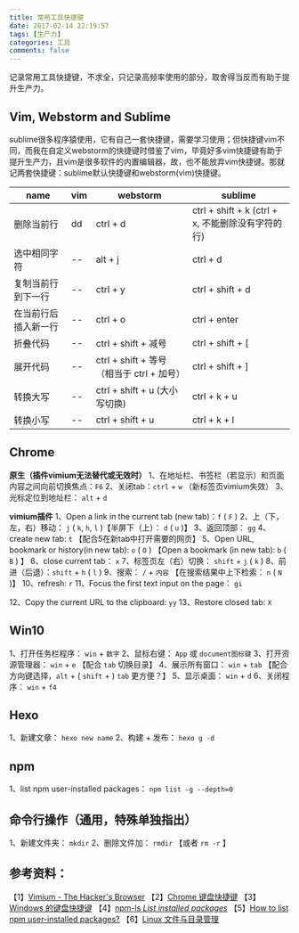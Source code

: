```yaml
---
title: 常用工具快捷键
date: 2017-02-14 22:19:57
tags: [生产力]
categories: 工具
comments: false
---
```

记录常用工具快捷键，不求全，只记录高频率使用的部分，取舍得当反而有助于提升生产力。

## Vim, Webstorm and Sublime
sublime很多程序猿使用，它有自己一套快捷键，需要学习使用；但快捷键vim不同，而我在自定义webstorm的快捷键时借鉴了vim，毕竟好多vim快捷键有助于提升生产力，且vim是很多软件的内置编辑器，故，也不能放弃vim快捷键。那就记两套快捷键：sublime默认快捷键和webstorm(vim)快捷键。

| name | vim | webstorm | sublime |
| --- | --- | --- | --- |
| 删除当前行 | dd | ctrl + d | ctrl + shift + k (ctrl + x, 不能删除没有字符的行) |
| 选中相同字符 | -- | alt + j | ctrl + d |
| 复制当前行到下一行 | -- | ctrl + y | ctrl + shift + d |
| 在当前行后插入新一行 | -- | ctrl + o | ctrl + enter |
| 折叠代码 | -- | ctrl + shift + 减号 | ctrl + shift + [ |
| 展开代码 | -- | ctrl + shift + 等号（相当于 ctrl + 加号） | ctrl + shift + ] |
| 转换大写 | -- |ctrl + shift + u (大小写切换) | ctrl + k + u |
| 转换小写 | -- | ctrl + shift + u | ctrl + k + l |
## Chrome
**原生（插件vimium无法替代或无效时）**
1、在地址栏、书签栏（若显示）和页面内容之间向前切换焦点：`F6`
2、关闭tab：`ctrl` + `w` （新标签页vimium失效）
3、光标定位到地址栏： `alt` + `d`

**vimium插件**
1、Open a link in the current tab (new tab)：`f` ( `F` )
2、上（下，左，右）移动： `j` ( `k`, `h`, `l` )【半屏下（上）： `d` ( `u` )】
3、返回顶部： `gg`
4、create new tab: `t` 【配合5在新tab中打开需要的网页】
5、Open URL, bookmark or history(in new tab): `o` ( `O` ) 【Open a bookmark (in new tab): `b` ( `B` ) 】
6、close current tab： `x`
7、标签页左（右）切换： `shift` + `j` ( `k` )
8、前进（后退）：`shift` + `h` ( `l` )
9、搜索： `/` + `内容` 【在搜索结果中上下检索： `n` ( `N` )】
10、refresh: `r`
11、Focus the first text input on the page： `gi`
<!-- more -->
12、Copy the current URL to the clipboard: `yy`
13、Restore closed tab: `X`

## Win10
1、打开任务栏程序： `win` + `数字`
2、鼠标右键： `App` 或 `document图标键`
3、打开资源管理器： `win` + `e` 【配合 `tab` 切换目录】
4、展示所有窗口： `win` + `tab` 【配合方向键选择，`alt` + ( `shift` + ) `tab` 更方便？】
5、显示桌面： `win` + `d`
6、关闭程序： `win` + `f4`

## Hexo
1、新建文章： `hexo new name`
2、构建 + 发布： `hexo g -d`

## npm
1、list npm user-installed packages： `npm list -g --depth=0`

## 命令行操作（通用，特殊单独指出）
1、新建文件夹： `mkdir`
2、删除文件加： `rmdir` 【或者 `rm -r` 】

## 参考资料：
【1】[Vimium - The Hacker's Browser](https://github.com/philc/vimium#keyboard-bindings)
【2】[Chrome 键盘快捷键](https://support.google.com/chrome/answer/157179?hl=zh-Hans)
【3】[Windows 的键盘快捷键](https://support.microsoft.com/zh-cn/help/126449/keyboard-shortcuts-for-windows)
【4】[npm-ls _List installed packages_](https://docs.npmjs.com/cli/ls)
【5】[How to list npm user-installed packages?](http://stackoverflow.com/questions/17937960/how-to-list-npm-user-installed-packages)
【6】[Linux 文件与目录管理](http://www.w3cschool.cn/linux/linux-file-content-manage.html)